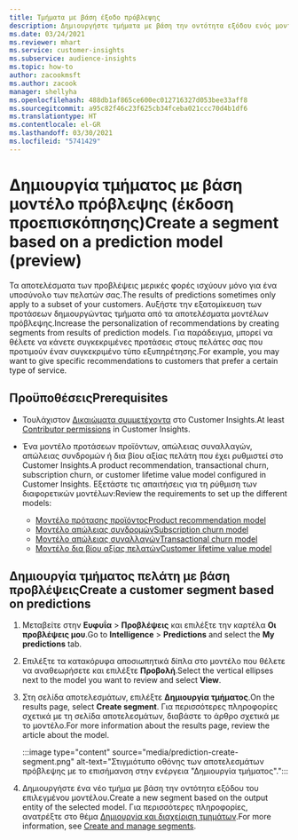 ```yaml
---
title: Τμήματα με βάση έξοδο πρόβλεψης
description: Δημιουργήστε τμήματα με βάση την οντότητα εξόδου ενός μοντέλου πρόβλεψης.
ms.date: 03/24/2021
ms.reviewer: mhart
ms.service: customer-insights
ms.subservice: audience-insights
ms.topic: how-to
author: zacookmsft
ms.author: zacook
manager: shellyha
ms.openlocfilehash: 488db1af865ce600ec012716327d053bee33aff8
ms.sourcegitcommit: a95c82f46c23f625cb34fceba021ccc70d4b1df6
ms.translationtype: HT
ms.contentlocale: el-GR
ms.lasthandoff: 03/30/2021
ms.locfileid: "5741429"
---
```

# <a name="create-a-segment-based-on-a-prediction-model-preview"></a><span data-ttu-id="8f871-103">Δημιουργία τμήματος με βάση μοντέλο πρόβλεψης (έκδοση προεπισκόπησης)</span><span class="sxs-lookup"><span data-stu-id="8f871-103">Create a segment based on a prediction model (preview)</span></span>

<span data-ttu-id="8f871-104">Τα αποτελέσματα των προβλέψεις μερικές φορές ισχύουν μόνο για ένα υποσύνολο των πελατών σας.</span><span class="sxs-lookup"><span data-stu-id="8f871-104">The results of predictions sometimes only apply to a subset of your customers.</span></span> <span data-ttu-id="8f871-105">Αυξήστε την εξατομίκευση των προτάσεων δημιουργώντας τμήματα από τα αποτελέσματα μοντέλων πρόβλεψης.</span><span class="sxs-lookup"><span data-stu-id="8f871-105">Increase the personalization of recommendations by creating segments from results of prediction models.</span></span> <span data-ttu-id="8f871-106">Για παράδειγμα, μπορεί να θέλετε να κάνετε συγκεκριμένες προτάσεις στους πελάτες σας που προτιμούν έναν συγκεκριμένο τύπο εξυπηρέτησης.</span><span class="sxs-lookup"><span data-stu-id="8f871-106">For example, you may want to give specific recommendations to customers that prefer a certain type of service.</span></span> 

## <a name="prerequisites"></a><span data-ttu-id="8f871-107">Προϋποθέσεις</span><span class="sxs-lookup"><span data-stu-id="8f871-107">Prerequisites</span></span>

- <span data-ttu-id="8f871-108">Τουλάχιστον [Δικαιώματα συμμετέχοντα](permissions.md) στο Customer Insights.</span><span class="sxs-lookup"><span data-stu-id="8f871-108">At least [Contributor permissions](permissions.md) in Customer Insights.</span></span>

- <span data-ttu-id="8f871-109">Ένα μοντέλο προτάσεων προϊόντων, απώλειας συναλλαγών, απώλειας συνδρομών ή δια βίου αξίας πελάτη που έχει ρυθμιστεί στο Customer Insights.</span><span class="sxs-lookup"><span data-stu-id="8f871-109">A product recommendation, transactional churn, subscription churn, or customer lifetime value model configured in Customer Insights.</span></span> <span data-ttu-id="8f871-110">Εξετάστε τις απαιτήσεις για τη ρύθμιση των διαφορετικών μοντέλων:</span><span class="sxs-lookup"><span data-stu-id="8f871-110">Review the requirements to set up the different models:</span></span>

  - [<span data-ttu-id="8f871-111">Μοντέλο πρότασης προϊόντος</span><span class="sxs-lookup"><span data-stu-id="8f871-111">Product recommendation model</span></span>](predict-product-recommendation.md)
  - [<span data-ttu-id="8f871-112">Μοντέλο απώλειας συνδρομών</span><span class="sxs-lookup"><span data-stu-id="8f871-112">Subscription churn model</span></span>](predict-subscription-churn.md)
  - [<span data-ttu-id="8f871-113">Μοντέλο απώλειας συναλλαγών</span><span class="sxs-lookup"><span data-stu-id="8f871-113">Transactional churn model</span></span>](predict-transactional-churn.md)
  - [<span data-ttu-id="8f871-114">Μοντέλο δια βίου αξίας πελατών</span><span class="sxs-lookup"><span data-stu-id="8f871-114">Customer lifetime value model</span></span>](predict-customer-lifetime-value.md)

## <a name="create-a-customer-segment-based-on-predictions"></a><span data-ttu-id="8f871-115">Δημιουργία τμήματος πελάτη με βάση προβλέψεις</span><span class="sxs-lookup"><span data-stu-id="8f871-115">Create a customer segment based on predictions</span></span>

1. <span data-ttu-id="8f871-116">Μεταβείτε στην **Ευφυΐα** > **Προβλέψεις** και επιλέξτε την καρτέλα **Οι προβλέψεις μου**.</span><span class="sxs-lookup"><span data-stu-id="8f871-116">Go to **Intelligence** > **Predictions** and select the **My predictions** tab.</span></span>

1. <span data-ttu-id="8f871-117">Επιλέξτε τα κατακόρυφα αποσιωπητικά δίπλα στο μοντέλο που θέλετε να αναθεωρήσετε και επιλέξτε **Προβολή**.</span><span class="sxs-lookup"><span data-stu-id="8f871-117">Select the vertical ellipses next to the model you want to review and select **View**.</span></span>

1. <span data-ttu-id="8f871-118">Στη σελίδα αποτελεσμάτων, επιλέξτε **Δημιουργία τμήματος**.</span><span class="sxs-lookup"><span data-stu-id="8f871-118">On the results page, select **Create segment**.</span></span> <span data-ttu-id="8f871-119">Για περισσότερες πληροφορίες σχετικά με τη σελίδα αποτελεσμάτων, διαβάστε το άρθρο σχετικά με το μοντέλο.</span><span class="sxs-lookup"><span data-stu-id="8f871-119">For more information about the results page, review the article about the model.</span></span>

   :::image type="content" source="media/prediction-create-segment.png" alt-text="Στιγμιότυπο οθόνης των αποτελεσμάτων πρόβλεψης με το επισήμανση στην ενέργεια &quot;Δημιουργία τμήματος&quot;.":::

1. <span data-ttu-id="8f871-121">Δημιουργήστε ένα νέο τμήμα με βάση την οντότητα εξόδου του επιλεγμένου μοντέλου.</span><span class="sxs-lookup"><span data-stu-id="8f871-121">Create a new segment based on the output entity of the selected model.</span></span> <span data-ttu-id="8f871-122">Για περισσότερες πληροφορίες, ανατρέξτε στο θέμα [Δημιουργία και διαχείριση τμημάτων](segments.md).</span><span class="sxs-lookup"><span data-stu-id="8f871-122">For more information, see [Create and manage segments](segments.md).</span></span>